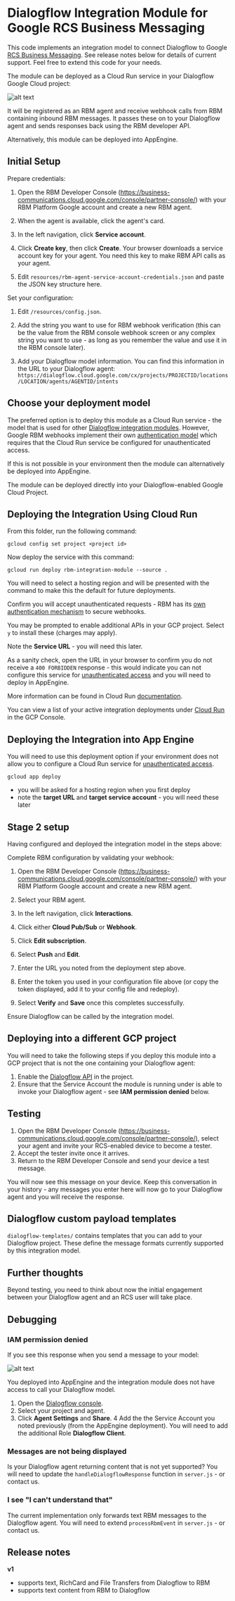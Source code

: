 # Dialogflow Integration Module for Google RCS Business Messaging

This code implements an integration model to connect Dialogflow to Google
[RCS Business Messaging](https://developers.google.com/business-communications/rcs-business-messaging).
See release notes below for details of current support. Feel free to extend this code for your needs.

The module can be deployed as a Cloud Run service in your Dialogflow Google Cloud project:

![alt text](images/cloud-run-module.png)

It will be registered as an RBM agent and receive webhook calls from RBM containing inbound
RBM messages. It passes these on to your Dialogflow agent and sends responses back using
the RBM developer API.

Alternatively, this module can be deployed into AppEngine.


## Initial Setup

Prepare credentials:

1.  Open the RBM Developer Console (https://business-communications.cloud.google.com/console/partner-console/)
    with your RBM Platform Google account and create a new RBM agent.

2.  When the agent is available, click the agent's card.

3.  In the left navigation, click **Service account**.

4.  Click **Create key**, then click **Create**. Your browser downloads a service account key for your agent.
    You need this key to make RBM API calls as your agent.

5. Edit `resources/rbm-agent-service-account-credentials.json` and paste the JSON key structure here.

Set your configuration:

1.  Edit `/resources/config.json`.

2.  Add the string you want to use for RBM webhook verification (this can be the value from the RBM console webhook
    screen or any complex string you want to use - as long as you remember the value and use it in the RBM console later).

3.  Add your Dialogflow model information. You can find this information in the URL to your Dialogflow agent: 
    `https://dialogflow.cloud.google.com/cx/projects/PROJECTID/locations/LOCATION/agents/AGENTID/intents`


## Choose your deployment model

The preferred option is to deploy this module as a Cloud Run service - the model that is used for other [Dialogflow
integration modules](https://github.com/GoogleCloudPlatform/dialogflow-integrations). However, Google RBM
webhooks implement their own [authentication model](https://developers.google.com/business-communications/rcs-business-messaging/guides/integrate/pubsub#push-setup)
which requires that the Cloud Run service be configured for unauthenticated access.

If this is not possible in your environment then the module can alternatively be deployed into AppEngine.

The module can be deployed directly into your Dialogflow-enabled Google Cloud Project. 


## Deploying the Integration Using Cloud Run

From this folder, run the following command:

```shell
gcloud config set project <project id>
```

Now deploy the service with this command:

```shell
gcloud run deploy rbm-integration-module --source .
```

You will need to select a hosting region and will be presented with the command to make this the default for future deployments.

Confirm you will accept unauthenticated requests - RBM has its
[own authentication mechanism](https://developers.google.com/business-communications/rcs-business-messaging/guides/integrate/pubsub#verify_incoming_messages)
to secure webhooks. 

You may be prompted to enable additional APIs in your GCP project. Select `y` to install these (charges may apply).

Note the **Service URL** - you will need this later.

As a sanity check, open the URL in your browser to confirm you do not receive a `400 FORBIDDEN` response - this would indicate
you can not configure this service for [unauthenticated access](https://cloud.google.com/run/docs/authenticating/public)
and you will need to deploy in AppEngine.

More information can be found in Cloud Run
[documentation](https://cloud.google.com/run/docs/deploying).

You can view a list of your active integration deployments under [Cloud Run](https://console.cloud.google.com/run) in the GCP Console.


## Deploying the Integration into App Engine

You will need to use this deployment option if your environment does not allow you to configure a Cloud Run service
for [unauthenticated access](https://cloud.google.com/run/docs/authenticating/public).

```shell
gcloud app deploy
```

- you will be asked for a hosting region when you first deploy
- note the **target URL** and **target service account** - you will need these later

## Stage 2 setup

Having configured and deployed the integration model in the steps above:

Complete RBM configuration by validating your webhook:

1. Open the RBM Developer Console (https://business-communications.cloud.google.com/console/partner-console/)
with your RBM Platform Google account and create a new RBM agent.

2. Select your RBM agent.

3. In the left navigation, click **Interactions**.

4. Click either **Cloud Pub/Sub** or **Webhook**.

5. Click **Edit subscription**.

6. Select **Push** and **Edit**.

7. Enter the URL you noted from the deployment step above.

8. Enter the token you used in your configuration file above (or copy the token displayed, add it to your config file and redeploy).

9. Select **Verify** and **Save** once this completes successfully.

Ensure Dialogflow can be called by the integration model.


## Deploying into a different GCP project

You will need to take the following steps if you deploy this module into a GCP project that is not the
one containing your Dialogflow agent:

1. Enable the [Dialogflow API](https://console.developers.google.com/apis/api/dialogflow.googleapis.com/) in the project.
2. Ensure that the Service Account the module is running under is able to invoke your Dialogflow agent - see
**IAM permission denied** below.


## Testing

1. Open the RBM Developer Console (https://business-communications.cloud.google.com/console/partner-console/),
   select your agent and invite your RCS-enabled device to become a tester.
2. Accept the tester invite once it arrives.
3. Return to the RBM Developer Console and send your device a test message.

You will now see this message on your device. Keep this conversation in your history - any messages you
enter here will now go to your Dialogflow agent and you will receive the response.


## Dialogflow custom payload templates

`dialogflow-templates/` contains templates that you can add to your Dialogflow project. These define the
message formats currently supported by this integration model.


## Further thoughts

Beyond testing, you need to think about now the initial engagement between your Dialogflow agent and 
an RCS user will take place. 


## Debugging

### IAM permission denied

If you see this response when you send a message to your model:

![alt text](images/iam-error.png)

You deployed into AppEngine and the integration module does not have access to call your Dialogflow model. 

1. Open the [Dialogflow console](https://dialogflow.cloud.google.com/).
2. Select your project and agent.
3. Click **Agent Settings** and **Share**.
4 Add the the Service Account you noted previously (from the AppEngine deployment). You will need to add the additional Role **Dialogflow Client**.

### Messages are not being displayed

Is your Dialogflow agent returning content that is not yet supported? You will need to update the `handleDialogflowResponse`
function  in `server.js` - or contact us.

### I see "I can't understand that"

The current implementation only forwards text RBM messages to the Dialogflow agent. You will need 
to extend `processRbmEvent` in `server.js` - or contact us.

## Release notes

**v1**

- supports text, RichCard and File Transfers from Dialogflow to RBM
- supports text content from RBM to Dialogflow
